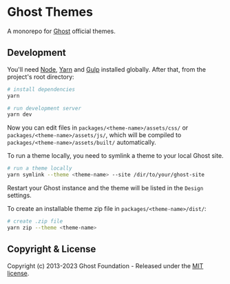 # Ghost Themes

A monorepo for [Ghost](https://github.com/TryGhost/Ghost) official themes. 

## Development

You'll need [Node](https://nodejs.org/), [Yarn](https://yarnpkg.com/) and [Gulp](https://gulpjs.com) installed globally. After that, from the project's root directory:

```bash
# install dependencies
yarn

# run development server
yarn dev
```

Now you can edit files in `packages/<theme-name>/assets/css/` or `packages/<theme-name>/assets/js/`, which will be compiled to `packages/<theme-name>/assets/built/` automatically.

To run a theme locally, you need to symlink a theme to your local Ghost site.

```bash
# run a theme locally
yarn symlink --theme <theme-name> --site /dir/to/your/ghost-site
```

Restart your Ghost instance and the theme will be listed in the `Design` settings.

To create an installable theme zip file in `packages/<theme-name>/dist/`:

```bash
# create .zip file
yarn zip --theme <theme-name>
```

## Copyright & License

Copyright (c) 2013-2023 Ghost Foundation - Released under the [MIT license](LICENSE).